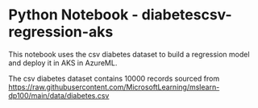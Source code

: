 # Python Notebook - diabetescsv-regression-aks
This notebook uses the csv diabetes dataset to build a regression model and deploy it in AKS in AzureML.

The csv diabetes dataset contains 10000 records sourced from https://raw.githubusercontent.com/MicrosoftLearning/mslearn-dp100/main/data/diabetes.csv

